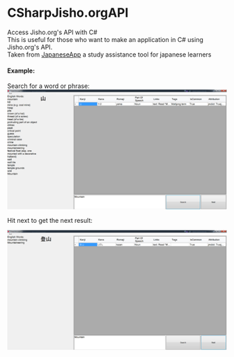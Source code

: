 # CSharpJisho.orgAPI
Access Jisho.org's API with C#
<br>
This is useful for those who want to make an application in C# using Jisho.org's API.
<br>
Taken from [JapaneseApp](https://github.com/LukeAnderson/JapaneseApp) a study assistance tool for japanese learners

#### Example:
Search for a word or phrase:
![Mountain Example 2](https://github.com/LukeAnderson/CSharpJisho.orgAPI/raw/master/Resources/MountainExample1.png)


Hit next to get the next result:

![Mountain Example 2](https://github.com/LukeAnderson/CSharpJisho.orgAPI/raw/master/Resources/MountainExample2.png)

